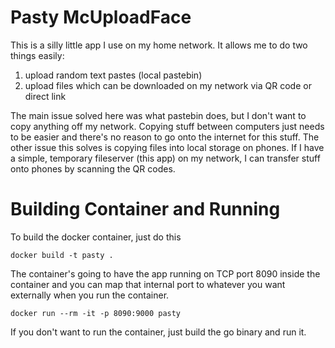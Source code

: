 # Pasty McUploadFace

This is a silly little app I use on my home network. It allows me to do two things easily:

1. upload random text pastes (local pastebin)
2. upload files which can be downloaded on my network via QR code or direct link

The main issue solved here was what pastebin does, but I don't want to copy anything off my network.
Copying stuff between computers just needs to be easier and there's no reason to go onto
the internet for this stuff. The other issue this solves is copying files into local storage
on phones. If I have a simple, temporary fileserver (this app) on my network, I can transfer
stuff onto phones by scanning the QR codes.

# Building Container and Running

To build the docker container, just do this

```
docker build -t pasty .
```

The container's going to have the app running on TCP port 8090 inside the container and you can map
that internal port to whatever you want externally when you run the container.

```
docker run --rm -it -p 8090:9000 pasty
```

If you don't want to run the container, just build the go binary and run it.
